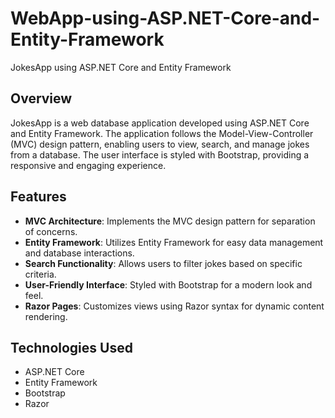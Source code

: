 # WebApp-using-ASP.NET-Core-and-Entity-Framework
JokesApp using ASP.NET Core and Entity Framework

## Overview
JokesApp is a web database application developed using ASP.NET Core and Entity Framework. The application follows the Model-View-Controller (MVC) design pattern, enabling users to view, search, and manage jokes from a database. The user interface is styled with Bootstrap, providing a responsive and engaging experience.

## Features
- **MVC Architecture**: Implements the MVC design pattern for separation of concerns.
- **Entity Framework**: Utilizes Entity Framework for easy data management and database interactions.
- **Search Functionality**: Allows users to filter jokes based on specific criteria.
- **User-Friendly Interface**: Styled with Bootstrap for a modern look and feel.
- **Razor Pages**: Customizes views using Razor syntax for dynamic content rendering.

## Technologies Used
- ASP.NET Core
- Entity Framework
- Bootstrap
- Razor
